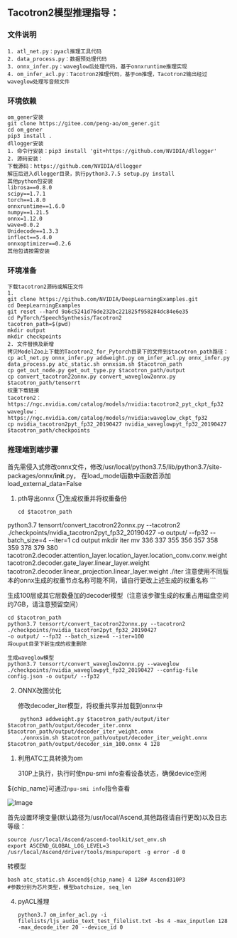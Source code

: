 ## Tacotron2模型推理指导：

### 文件说明
    1. atl_net.py：pyacl推理工具代码
    2. data_process.py：数据预处理代码
    3. onnx_infer.py：waveglow后处理代码，基于onnxruntime推理实现
    4. om_infer_acl.py：Tacotron2推理代码，基于om推理，Tacotron2输出经过waveglow处理写音频文件


### 环境依赖
    om_gener安装
    git clone https://gitee.com/peng-ao/om_gener.git
    cd om_gener
    pip3 install .
    dllogger安装
    1. 命令行安装：pip3 install 'git+https://github.com/NVIDIA/dllogger'
    2. 源码安装：
    下载源码：https://github.com/NVIDIA/dllogger
    解压后进入dllogger目录，执行python3.7.5 setup.py install
    其他python包安装
    librosa==0.8.0
    scipy==1.7.1
    torch==1.8.0
    onnxruntime==1.6.0
    numpy==1.21.5
    onnx=1.12.0
    wave=0.0.2
    Unidecode==1.3.3
    inflect==5.4.0
    onnxoptimizer==0.2.6
    其他包请按需安装


### 环境准备
    下载tacotron2源码或解压文件
    1. 
    git clone https://github.com/NVIDIA/DeepLearningExamples.git
    cd DeepLearningExamples
    git reset --hard 9a6c5241d76de232bc221825f958284dc84e6e35
    cd PyTorch/SpeechSynthesis/Tacotron2
    tacotron_path=$(pwd)
    mkdir output
    mkdir checkpoints
    2. 文件替换及新增
    拷贝ModelZoo上下载的Tacotron2_for_Pytorch目录下的文件到$tacotron_path路径：
    cp acl_net.py onnx_infer.py addweight.py om_infer_acl.py onnx_infer.py data_process.py atc_static.sh onnxsim.sh $tacotron_path
    cp get_out_node.py get_out_type.py $tacotron_path/output
    cp convert_tacotron22onnx.py convert_waveglow2onnx.py $tacotron_path/tensorrt
    权重下载链接
    tacotron2：https://ngc.nvidia.com/catalog/models/nvidia:tacotron2_pyt_ckpt_fp32
    waveglow：https://ngc.nvidia.com/catalog/models/nvidia:waveglow_ckpt_fp32
    cp nvidia_tacotron2pyt_fp32_20190427 nvidia_waveglowpyt_fp32_20190427 $tacotron_path/checkpoints

### 推理端到端步骤

首先需侵入式修改onnx文件，修改/usr/local/python3.7.5/lib/python3.7/site-packages/onnx/__init__.py， 在load_model函数中函数首添加load_external_data=False

1. pth导出onnx
    ①生成权重并将权重备份
    
    ```
    cd $tacotron_path
python3.7 tensorrt/convert_tacotron22onnx.py --tacotron2 ./checkpoints/nvidia_tacotron2pyt_fp32_20190427 -o output/ --fp32 --batch_size=4 --iter=1
    cd output
    mkdir iter
    mv 336 337 355 356 357 358 359 378 379 380 tacotron2.decoder.attention_layer.location_layer.location_conv.conv.weight tacotron2.decoder.gate_layer.linear_layer.weight tacotron2.decoder.linear_projection.linear_layer.weight ./iter
    注意使用不同版本的onnx生成的权重节点名称可能不同，请自行更改上述生成的权重名称
    ```

生成100层或其它层数叠加的decoder模型（注意该步骤生成的权重占用磁盘空间约7GB，请注意预留空间）    

    cd $tacotron_path
    python3.7 tensorrt/convert_tacotron22onnx.py --tacotron2 ./checkpoints/nvidia_tacotron2pyt_fp32_20190427
    -o output/ --fp32 --batch_size=4 --iter=100
    将ouput目录下新生成的权重删除
    
    生成waveglow模型
    python3.7 tensorrt/convert_waveglow2onnx.py --waveglow ./checkpoints/nvidia_waveglowpyt_fp32_20190427 --config-file config.json -o output/ --fp32

2. ONNX改图优化
   
    修改decoder_iter模型，将权重共享并加载到onnx中
```
    python3 addweight.py $tacotron_path/output/iter $tacotron_path/output/decoder_iter.onnx $tacotron_path/output/decoder_iter_weight.onnx
    ./onnxsim.sh $tacotron_path/output/decoder_iter_weight.onnx $tacotron_path/output/decoder_sim_100.onnx 4 128
```



1. 利用ATC工具转换为om

    310P上执行，执行时使npu-smi info查看设备状态，确保device空闲

${chip_name}可通过`npu-smi info`指令查看

   ![Image](https://gitee.com/ascend/ModelZoo-PyTorch/raw/master/ACL_PyTorch/images/310P3.png)   

首先设置环境变量(默认路径为/usr/local/Ascend,其他路径请自行更改)以及日志等级： 

```
source /usr/local/Ascend/ascend-toolkit/set_env.sh
export ASCEND_GLOBAL_LOG_LEVEL=3
/usr/local/Ascend/driver/tools/msnpureport -g error -d 0
```

转模型

    bash atc_static.sh Ascend${chip_name} 4 128# Ascend310P3
    #参数分别为芯片类型，模型batchsize, seq_len

4. pyACL推理
    

    ```
    python3.7 om_infer_acl.py -i filelists/ljs_audio_text_test_filelist.txt -bs 4 -max_inputlen 128 -max_decode_iter 20 --device_id 0
    ```

